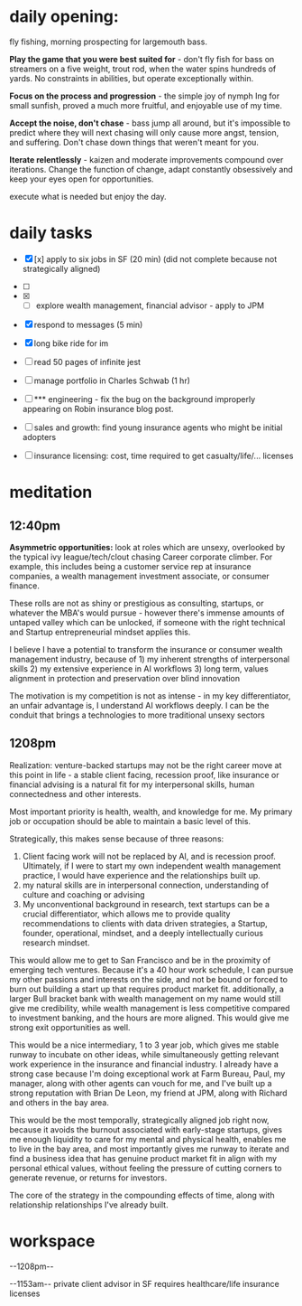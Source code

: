 
# daily opening:

fly fishing, morning prospecting for largemouth bass.

**Play the game that you were best suited for** - don't fly fish for bass on streamers on a five weight, trout rod, when the water spins hundreds of yards. No constraints in abilities, but operate exceptionally within.

**Focus on the process and progression** - the simple joy of nymph Ing for small sunfish, proved a much more fruitful, and enjoyable use of my time. 

**Accept the noise, don't chase** - bass jump all around, but it's impossible to predict where they will next chasing will only cause more angst, tension, and suffering. Don't chase down things that weren't meant for you.

**Iterate relentlessly** - kaizen and moderate improvements compound over iterations. Change the function of change, adapt constantly obsessively and keep your eyes open for opportunities.

execute what is needed but enjoy the day. 



# daily tasks

- [x] [x] apply to six jobs in SF (20 min) (did not complete because not strategically aligned)
- [ ] 
- [x] - [ ] explore wealth management, financial advisor - apply to JPM
- [x] respond to messages (5 min)
- [x] long bike ride for im

- [ ] read 50 pages of infinite jest
- [ ] manage portfolio in Charles Schwab (1 hr)

- [ ] *** engineering - fix the bug on the background improperly appearing on Robin insurance blog post.
- [ ] sales and growth: find young insurance agents who might be initial adopters 
- [ ] insurance licensing: cost, time required to get casualty/life/... licenses


# meditation

## 12:40pm
**Asymmetric opportunities:** look at roles which are unsexy, overlooked by the typical ivy league/tech/clout chasing Career corporate climber. For example, this includes being a customer service rep at insurance companies, a wealth management investment associate, or consumer finance. 

These rolls are not as shiny or prestigious as consulting, startups, or whatever the MBA's would pursue - however there's immense amounts of untaped valley which can be unlocked, if someone with the right technical and Startup entrepreneurial mindset applies this. 

I believe I have a potential to transform the insurance or consumer wealth management industry, because of 1) my inherent strengths of interpersonal skills 2) my extensive experience in AI workflows 3) long term, values alignment in protection and preservation over blind innovation

The motivation is my competition is not as intense - in my key differentiator, an unfair advantage is, I understand AI workflows deeply. I can be the conduit that brings a technologies to more traditional unsexy sectors

## 1208pm
Realization: venture-backed startups may not be the right career move at this point in life - a stable client facing, recession proof, like insurance or financial advising is a natural fit for my interpersonal skills, human connectedness and other interests. 

Most important priority is health, wealth, and knowledge for me. My primary job or occupation should be able to maintain a basic level of this. 

Strategically, this makes sense because of three reasons:
1. Client facing work will not be replaced by AI, and is recession proof. Ultimately, if I were to start my own independent wealth management practice, I would have experience and the relationships built up.
2. my natural skills are in interpersonal connection, understanding of culture and coaching or advising
3. My unconventional background in research, text startups can be a crucial differentiator, which allows me to provide quality recommendations to clients with data driven strategies, a Startup, founder, operational, mindset, and a deeply intellectually curious research mindset.

This would allow me to get to San Francisco and be in the proximity of emerging tech ventures. Because it's a 40 hour work schedule, I can pursue my other passions and interests on the side, and not be bound or forced to burn out building a start up that requires product market fit. additionally, a larger Bull bracket bank with wealth management on my name would still give me credibility, while wealth management is less competitive compared to investment banking, and the hours are more aligned. This would give me strong exit opportunities as well.

This would be a nice intermediary, 1 to 3 year job, which gives me stable runway to incubate on other ideas, while simultaneously getting relevant work experience in the insurance and financial industry. I already have a strong case because I'm doing exceptional work at Farm Bureau, Paul, my manager, along with other agents can vouch for me, and I've built up a strong reputation with Brian De Leon, my friend at JPM, along with Richard and others in the bay area. 

This would be the most temporally, strategically aligned job right now, because it avoids the burnout associated with early-stage startups, gives me enough liquidity to care for my mental and physical health, enables me to live in the bay area, and most importantly gives me runway to iterate and find a business idea that has genuine product market fit in align with my personal ethical values, without feeling the pressure of cutting corners to generate revenue, or returns for investors. 

The core of the strategy in the compounding effects of time, along with relationship relationships I've already built.
# workspace

--1208pm--


--1153am--
private client advisor in SF requires healthcare/life insurance licenses